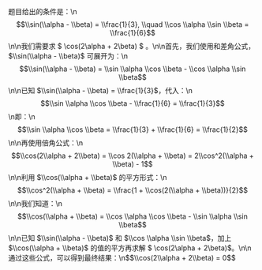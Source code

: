 题目给出的条件是：\n$$\\sin(\\alpha - \\beta) = \\frac{1}{3}, \\quad \\cos \\alpha \\sin \\beta = \\frac{1}{6}$$\n\n我们需要求 $ \\cos(2\\alpha + 2\\beta) $ 。\n\n首先，我们使用和差角公式， $\\sin(\\alpha - \\beta)$ 可展开为：\n$$\\sin(\\alpha - \\beta) = \\sin \\alpha \\cos \\beta - \\cos \\alpha \\sin \\beta$$\n\n已知 $\\sin(\\alpha - \\beta) = \\frac{1}{3}$，代入：\n$$\\sin \\alpha \\cos \\beta - \\frac{1}{6} = \\frac{1}{3}$$\n即：\n$$\\sin \\alpha \\cos \\beta = \\frac{1}{3} + \\frac{1}{6} = \\frac{1}{2}$$\n\n再使用倍角公式：\n$$\\cos(2\\alpha + 2\\beta) = \\cos 2(\\alpha + \\beta) = 2\\cos^2(\\alpha + \\beta) - 1$$\n\n利用 $\\cos(\\alpha + \\beta)$ 的平方形式：\n$$\\cos^2(\\alpha + \\beta) = \\frac{1 + \\cos(2(\\alpha + \\beta))}{2}$$\n\n我们知道：\n$$\\cos(\\alpha + \\beta) = \\cos \\alpha \\cos \\beta - \\sin \\alpha \\sin \\beta$$\n\n已知 $\\sin(\\alpha - \\beta)$ 和 $\\cos \\alpha \\sin \\beta$，加上 $\\cos(\\alpha + \\beta)$ 的值的平方再求解 $ \\cos(2\\alpha + 2\\beta)$。\n\n通过这些公式，可以得到最终结果：\n$$\\cos(2\\alpha + 2\\beta) = 0$$
